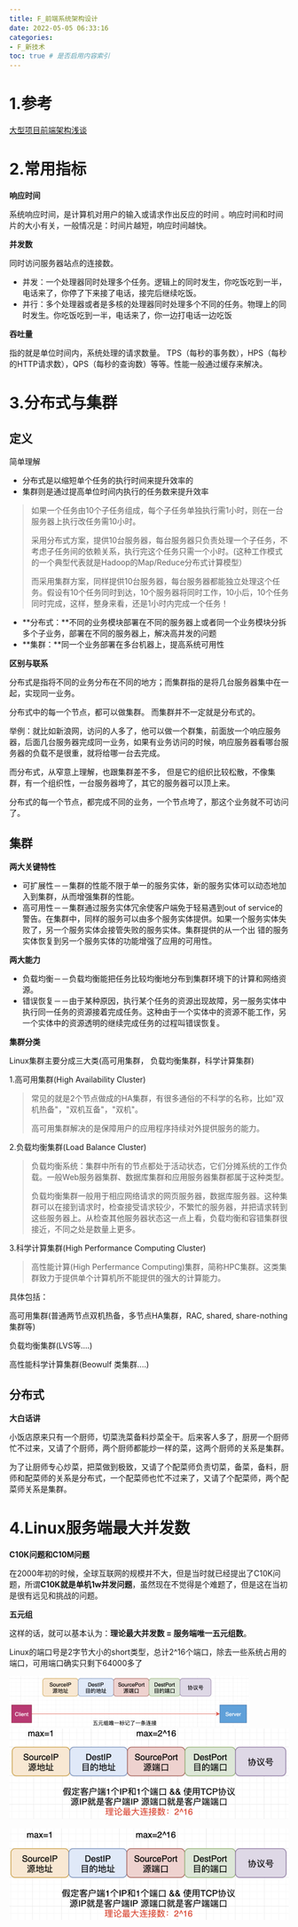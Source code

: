 ```yaml
---
title: F_前端系统架构设计
date: 2022-05-05 06:33:16
categories:
- F_新技术
toc: true # 是否启用内容索引
---
```


# 1.参考

[大型项目前端架构浅谈](https://juejin.cn/post/6844903853859536903#heading-32)

# 2.常用指标

**响应时间**

系统响应时间，是计算机对用户的输入或请求作出反应的时间 。响应时间和时间片的大小有关，一般情况是：时间片越短，响应时间越快。

**并发数**

同时访问服务器站点的连接数。

- 并发：一个处理器同时处理多个任务。逻辑上的同时发生，你吃饭吃到一半，电话来了，你停了下来接了电话，接完后继续吃饭。
- 并行：多个处理器或者是多核的处理器同时处理多个不同的任务。物理上的同时发生。你吃饭吃到一半，电话来了，你一边打电话一边吃饭

**吞吐量**

指的就是单位时间内，系统处理的请求数量。 TPS（每秒的事务数），HPS（每秒的HTTP请求数），QPS（每秒的查询数）等等。性能一般通过缓存来解决。

# **3.分布式与集群**

## **定义**

简单理解

- 分布式是以缩短单个任务的执行时间来提升效率的
- 集群则是通过提高单位时间内执行的任务数来提升效率

> 如果一个任务由10个子任务组成，每个子任务单独执行需1小时，则在一台服务器上执行改任务需10小时。
>
> 采用分布式方案，提供10台服务器，每台服务器只负责处理一个子任务，不考虑子任务间的依赖关系，执行完这个任务只需一个小时。(这种工作模式的一个典型代表就是Hadoop的Map/Reduce分布式计算模型）
>
> 而采用集群方案，同样提供10台服务器，每台服务器都能独立处理这个任务。假设有10个任务同时到达，10个服务器将同时工作，10小后，10个任务同时完成，这样，整身来看，还是1小时内完成一个任务！

- **分布式：**不同的业务模块部署在不同的服务器上或者同一个业务模块分拆多个子业务，部署在不同的服务器上，解决高并发的问题
- **集群：**同一个业务部署在多台机器上，提高系统可用性

**区别与联系**

分布式是指将不同的业务分布在不同的地方；而集群指的是将几台服务器集中在一起，实现同一业务。

分布式中的每一个节点，都可以做集群。 而集群并不一定就是分布式的。

举例：就比如新浪网，访问的人多了，他可以做一个群集，前面放一个响应服务器，后面几台服务器完成同一业务，如果有业务访问的时候，响应服务器看哪台服务器的负载不是很重，就将给哪一台去完成。

而分布式，从窄意上理解，也跟集群差不多， 但是它的组织比较松散，不像集群，有一个组织性，一台服务器垮了，其它的服务器可以顶上来。

分布式的每一个节点，都完成不同的业务，一个节点垮了，那这个业务就不可访问了。

## **集群**

**两大关键特性**

- 可扩展性－－集群的性能不限于单一的服务实体，新的服务实体可以动态地加入到集群，从而增强集群的性能。
- 高可用性－－集群通过服务实体冗余使客户端免于轻易遇到out of service的警告。在集群中，同样的服务可以由多个服务实体提供。如果一个服务实体失败了，另一个服务实体会接管失败的服务实体。集群提供的从一个出 错的服务实体恢复到另一个服务实体的功能增强了应用的可用性。

**两大能力**

- 负载均衡－－负载均衡能把任务比较均衡地分布到集群环境下的计算和网络资源。
- 错误恢复－－由于某种原因，执行某个任务的资源出现故障，另一服务实体中执行同一任务的资源接着完成任务。这种由于一个实体中的资源不能工作，另一个实体中的资源透明的继续完成任务的过程叫错误恢复。

**集群分类**

Linux集群主要分成三大类(高可用集群， 负载均衡集群，科学计算集群)

1.高可用集群(High Availability Cluster)

> 常见的就是2个节点做成的HA集群，有很多通俗的不科学的名称，比如"双机热备"，"双机互备"，"双机"。
>
> 高可用集群解决的是保障用户的应用程序持续对外提供服务的能力。

2.负载均衡集群(Load Balance Cluster)

> 负载均衡系统：集群中所有的节点都处于活动状态，它们分摊系统的工作负载。一般Web服务器集群、数据库集群和应用服务器集群都属于这种类型。
>
> 负载均衡集群一般用于相应网络请求的网页服务器，数据库服务器。这种集群可以在接到请求时，检查接受请求较少，不繁忙的服务器，并把请求转到这些服务器上。从检查其他服务器状态这一点上看，负载均衡和容错集群很接近，不同之处是数量上更多。

3.科学计算集群(High Performance Computing Cluster)

> 高性能计算(High Perfermance Computing)集群，简称HPC集群。这类集群致力于提供单个计算机所不能提供的强大的计算能力。

具体包括：

高可用集群(普通两节点双机热备，多节点HA集群，RAC, shared, share-nothing集群等)

负载均衡集群(LVS等....)

高性能科学计算集群(Beowulf 类集群....)

## 分布式

**大白话讲**

小饭店原来只有一个厨师，切菜洗菜备料炒菜全干。后来客人多了，厨房一个厨师忙不过来，又请了个厨师，两个厨师都能炒一样的菜，这两个厨师的关系是集群。

为了让厨师专心炒菜，把菜做到极致，又请了个配菜师负责切菜，备菜，备料，厨师和配菜师的关系是分布式，一个配菜师也忙不过来了，又请了个配菜师，两个配菜师关系是集群。

# 4.Linux服务端最大并发数

 **C10K问题和C10M问题**

在2000年初的时候，全球互联网的规模并不大，但是当时就已经提出了C10K问题，所谓**C10K就是单机1w并发问题**，虽然现在不觉得是个难题了，但是这在当初是很有远见和挑战的问题。

**五元组**

这样的话，就可以基本认为：**理论最大并发数 = 服务端唯一五元组数**。

Linux的端口号是2字节大小的short类型，总计2^16个端口，除去一些系统占用的端口，可用端口确实只剩下64000多了

<img src="/img/image-20220605163047586.png" alt="image-20220605163047586" style="zoom: 50%;" />![image-20220605163202340](/img/image-20220605163202340.png)

<img src="/img/image-20220605163232040.png" alt="image-20220605163232040" style="zoom: 67%;" />

